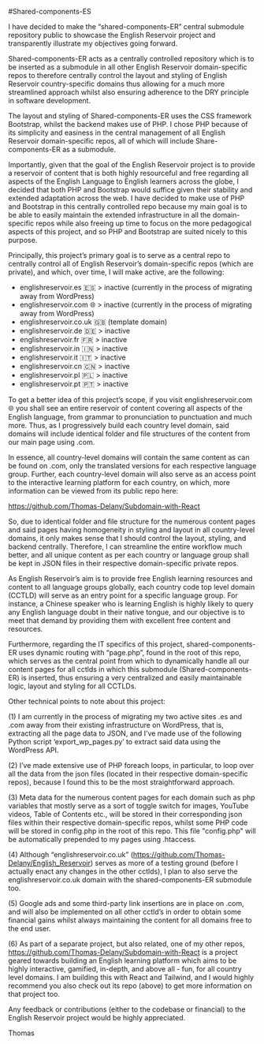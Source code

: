 #Shared-components-ES

I have decided to make the “shared-components-ER” central submodule repository public to showcase the English Reservoir project and transparently illustrate my objectives going forward.

Shared-components-ER acts as a centrally controlled repository which is to be inserted as a submodule in all other English Reservoir domain-specific repos to therefore centrally control the layout and styling of English Reservoir country-specific domains thus allowing for a much more streamlined approach whilst also ensuring adherence to the DRY principle in software development.

The layout and styling of Shared-components-ER uses the CSS framework Bootstrap, whilst the backend makes use of PHP. I chose PHP because of its simplicity and easiness in the central management of all English Reservoir domain-specific repos, all of which will include Share-components-ER as a submodule.

Importantly, given that the goal of the English Reservoir project is to provide a reservoir of content that is both highly resourceful and free regarding all aspects of the English Language to English learners across the globe, I decided that both PHP and Bootstrap would suffice given their stability and extended adaptation across the web. I have decided to make use of PHP and Bootstrap in this centrally controlled repo because my main goal is to be able to easily maintain the extended infrastructure in all the domain-specific repos while also freeing up time to focus on the more pedagogical aspects of this project, and so PHP and Bootstrap are suited nicely to this purpose.

Principally, this project’s primary goal is to serve as a central repo to centrally control all of English Reservoir’s domain-specific repos (which are private), and which, over time, I will make active, are the following:

- englishreservoir.es 🇪🇸 > inactive (currently in the process of migrating away from WordPress)
- englishreservoir.com 🌐 > inactive (currently in the process of migrating away from WordPress)
- englishreservoir.co.uk 🇬🇧 (template domain)
- englishreservoir.de 🇩🇪 > inactive
- englishreservoir.fr 🇫🇷 > inactive
- englishreservoir.in 🇮🇳 > inactive
- englishreservoir.it 🇮🇹 > inactive
- englishreservoir.cn 🇨🇳 > inactive
- englishreservoir.pl 🇵🇱 > inactive
- englishreservoir.pt 🇵🇹 > inactive

To get a better idea of this project’s scope, if you visit englishreservoir.com 🌐 you shall see an entire reservoir of content covering all aspects of the English language, from grammar to pronunciation to punctuation and much more. Thus, as I progressively build each country level domain, said domains will include identical folder and file structures of the content from our main page using .com.

In essence, all country-level domains will contain the same content as can be found on .com, only the translated versions for each respective language group. Further, each country-level domain will also serve as an access point to the interactive learning platform for each country, on which, more information can be viewed from its public repo here:

https://github.com/Thomas-Delany/Subdomain-with-React

So, due to identical folder and file structure for the numerous content pages and said pages having homogeneity in styling and layout in all country-level domains, it only makes sense that I should control the layout, styling, and backend centrally. Therefore, I can streamline the entire workflow much better, and all unique content as per each country or language group shall be kept in JSON files in their respective domain-specific private repos.

As English Reservoir’s aim is to provide free English learning resources and content to all language groups globally, each country code top level domain (CCTLD) will serve as an entry point for a specific language group. For instance, a Chinese speaker who is learning English is highly likely to query any English language doubt in their native tongue, and our objective is to meet that demand by providing them with excellent free content and resources.

Furthermore, regarding the IT specifics of this project, shared-components-ER uses dynamic routing with “page.php”, found in the root of this repo, which serves as the central point from which to dynamically handle all our content pages for all cctlds in which this submodule (Shared-components-ER) is inserted, thus ensuring a very centralized and easily maintainable logic, layout and styling for all CCTLDs.

Other technical points to note about this project:

(1) I am currently in the process of migrating my two active sites .es and .com away from their existing infrastructure on WordPress, that is, extracting all the page data to JSON, and I’ve made use of the following Python script ‘export_wp_pages.py’ to extract said data using the WordPress API.

(2) I’ve made extensive use of PHP foreach loops, in particular, to loop over all the data from the json files (located in their respective domain-specific repos), because I found this to be the most straightforward approach.

(3) Meta data for the numerous content pages for each domain such as php variables that mostly serve as a sort of toggle switch for images, YouTube videos, Table of Contents etc., will be stored in their corresponding json files within their respective domain-specific repos, whilst some PHP code will be stored in config.php in the root of this repo. This file "config.php" will be automatically prepended to my pages using .htaccess.

(4) Although “englishreservoir.co.uk” (https://github.com/Thomas-Delany/English_Reservoir) serves as more of a testing ground (before I actually enact any changes in the other cctlds), I plan to also serve the englishreservoir.co.uk domain with the shared-components-ER submodule too.

(5) Google ads and some third-party link insertions are in place on .com, and will also be implemented on all other cctld’s in order to obtain some financial gains whilst always maintaining the content for all domains free to the end user.

(6) As part of a separate project, but also related, one of my other repos, https://github.com/Thomas-Delany/Subdomain-with-React is a project geared towards building an English learning platform which aims to be highly interactive, gamified, in-depth, and above all - fun, for all country level domains. I am building this with React and Tailwind, and I would highly recommend you also check out its repo (above) to get more information on that project too.

Any feedback or contributions (either to the codebase or financial) to the English Reservoir project would be highly appreciated.

Thomas
